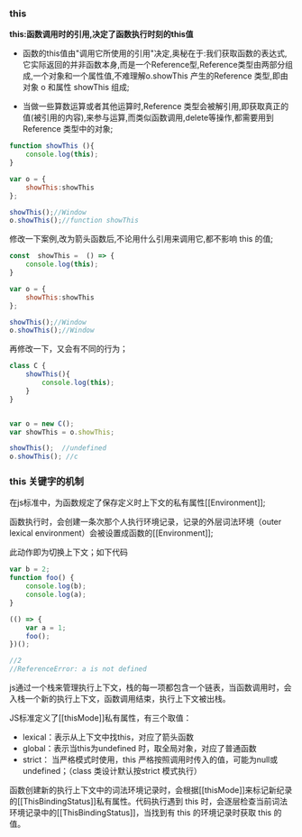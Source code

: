 ### this

**this:函数调用时的引用,决定了函数执行时刻的this值**

* 函数的this值由"调用它所使用的引用"决定,奥秘在于:我们获取函数的表达式,它实际返回的并非函数本身,而是一个Reference型,Reference类型由两部分组成,一个对象和一个属性值,不难理解o.showThis 产生的Reference 类型,即由对象 o 和属性 showThis 组成;

* 当做一些算数运算或者其他运算时,Reference 类型会被解引用,即获取真正的值(被引用的内容),来参与运算,而类似函数调用,delete等操作,都需要用到Reference 类型中的对象; 

```javascript
function showThis (){
	console.log(this);
}

var o = {
	showThis:showThis
};

showThis();//Window
o.showThis();//function showThis
```

修改一下案例,改为箭头函数后,不论用什么引用来调用它,都不影响 this 的值;

```javascript
const  showThis =  () => {
	console.log(this);
}

var o = {
	showThis:showThis
};

showThis();//Window
o.showThis();//Window
```

再修改一下，又会有不同的行为；

```javascript
class C {
    showThis(){
    	console.log(this);
	}
}


var o = new C();
var showThis = o.showThis;

showThis();  //undefined
o.showThis(); //c
```



### this 关键字的机制

在js标准中，为函数规定了保存定义时上下文的私有属性[[Environment]];

函数执行时，会创建一条次那个人执行环境记录，记录的外层词法环境（outer lexical environment）会被设置成函数的[[Environment]];

此动作即为切换上下文；如下代码

```javascript
var b = 2;
function foo() {
    console.log(b);
    console.log(a);
}

(() => {
    var a = 1;
    foo();
})();

//2
//ReferenceError: a is not defined
```



js通过一个栈来管理执行上下文，栈的每一项都包含一个链表，当函数调用时，会入栈一个新的执行上下文，函数调用结束，执行上下文被出栈。

JS标准定义了[[thisMode]]私有属性，有三个取值：

* lexical：表示从上下文中找this，对应了箭头函数
* global：表示当this为undefined 时，取全局对象，对应了普通函数
* strict： 当严格模式时使用，this 严格按照调用时传入的值，可能为null或undefined；（class 类设计默认按strict 模式执行）

函数创建新的执行上下文中的词法环境记录时，会根据[[thisMode]]来标记新纪录的[[ThisBindingStatus]]私有属性。代码执行遇到 this 时，会逐层检查当前词法环境记录中的[[ThisBindingStatus]]，当找到有 this 的环境记录时获取 this 的值。